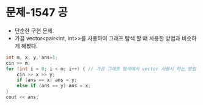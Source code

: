 # 문제-1547 공

- 단순한 구현 문제.
- 가끔 vector<pair<int, int>>를 사용하여 그래프 탐색 할 떄 사용한 방법과 비슷하게 해봤다. 

```C
int m, x, y, ans=1;
cin >> m;
for (int i = 0; i < m; i++) { // 가끔 그래프 탐색에서 vector 사용시 하는 방법
	cin >> x >> y;
	if (ans == x) ans = y;
	else if (ans == y) ans = x;
}
cout << ans;
```
